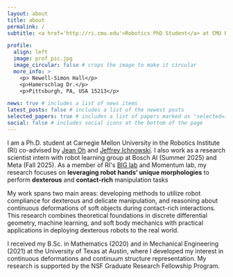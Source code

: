 ```yaml
---
layout: about
title: about
permalink: /
subtitle: <a href='http://ri.cmu.edu'>Robotics PhD Student</a> at CMU RI

profile:
  align: left
  image: prof_pic.jpg
  image_circular: false # crops the image to make it circular
  more_info: >
    <p> Newell-Simon Hall</p>
    <p>Hamerschlag Dr.</p>
    <p>Pittsburgh, PA, USA 15213</p>

news: true # includes a list of news items
latest_posts: false # includes a list of the newest posts
selected_papers: true # includes a list of papers marked as "selected={true}"
social: false # includes social icons at the bottom of the page
---
```


I am a Ph.D. student at Carnegie Mellon University in the Robotics Institute (RI) co-advised by [Jean Oh](https://www.ri.cmu.edu/ri-faculty/jean-hyaejin-oh/) and [Jeffrey Ichnowski](https://ichnow.ski/). I also work as a research scientist intern with robot learning group at Bosch AI (Summer 2025) and Meta (Fall 2025). As a member of RI's [BIG lab](https://cmubig.github.io/) and Momentum lab, my research focuses on **leveraging robot hands’ unique morphologies** to perform **dexterous** and **contact-rich** manipulation tasks

My work spans two main areas: developing methods to utilize robot compliance for dexterous and delicate manipulation, and reasoning about continuous deformations of soft objects during contact-rich interactions. This research combines theoretical foundations in discrete differential geometry, machine learning, and soft body mechanics with practical applications in deploying dexterous robots to the real world.

I received my B.Sc. in Mathematics (2020) and in Mechanical Engineering (2021) at the University of Texas at Austin, where I developed my interest in continuous deformations and continuum structure representation. My research is supported by the NSF Graduate Research Fellowship Program.
